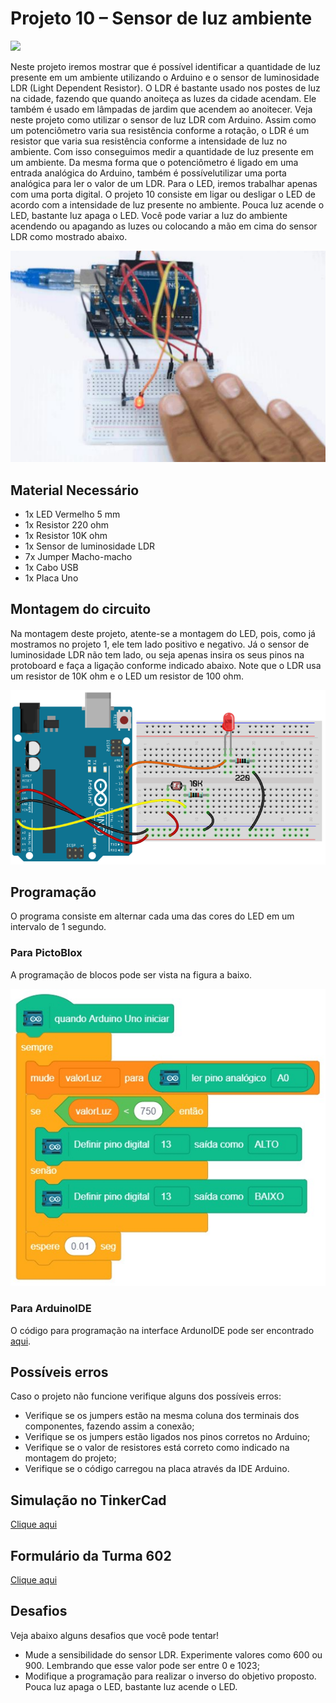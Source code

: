 # Projeto 10 – Sensor de luz ambiente

<div style="display: inline_block">
  <img src="https://img.shields.io/badge/Arduino-Uno-blue">
</div>

Neste projeto iremos mostrar que é possível identificar a quantidade de luz presente em um ambiente utilizando o Arduino e o sensor de luminosidade LDR (Light Dependent Resistor). O LDR é bastante usado nos postes de luz na cidade, fazendo que quando anoiteça as luzes da cidade acendam. Ele também é usado em lâmpadas de jardim que acendem ao anoitecer. Veja neste projeto como utilizar o sensor de luz LDR com Arduino.
Assim como um potenciômetro varia sua resistência conforme a rotação, o LDR é um resistor que varia sua
resistência conforme a intensidade de luz no ambiente. Com isso conseguimos medir a quantidade de luz presente
em um ambiente.
Da mesma forma que o potenciômetro é ligado em uma entrada analógica do Arduino, também é possívelutilizar uma porta analógica para ler o valor de um LDR. Para o LED, iremos trabalhar apenas com uma porta digital. O projeto 10 consiste em ligar ou desligar o LED de acordo com a intensidade de luz presente no ambiente. Pouca luz acende o LED, bastante luz apaga o LED. Você pode variar a luz do ambiente acendendo ou apagando as luzes ou colocando a mão em cima do sensor LDR como mostrado abaixo.

![LEDblink](img/im1.png)

## Material Necessário

- 1x LED Vermelho 5 mm
- 1x Resistor 220 ohm
- 1x Resistor 10K ohm
- 1x Sensor de luminosidade LDR
- 7x Jumper Macho-macho
- 1x Cabo USB
- 1x Placa Uno

## Montagem do circuito

Na montagem deste projeto, atente-se a montagem do LED, pois, como já mostramos no projeto 1, ele tem lado positivo e negativo. Já o sensor de luminosidade LDR não tem lado, ou seja apenas insira os seus pinos na protoboard e faça a ligação conforme indicado abaixo. Note que o LDR usa um resistor de 10K ohm e o LED um resistor de 100 ohm.

![montageExample](img/im2.png)

## Programação

O programa consiste em alternar cada uma das cores do LED em um intervalo de 1 segundo.

### Para PictoBlox

A programação de blocos pode ser vista na figura a baixo.

![main](PictoBlox/main.png)

### Para ArduinoIDE

O código para programação na interface ArdunoIDE pode ser encontrado [aqui](ArduinoIDE/ArduinoIDE.cpp).

## Possíveis erros

Caso o projeto não funcione verifique alguns dos possíveis erros:

- Verifique se os jumpers estão na mesma coluna dos terminais dos componentes, fazendo assim a conexão;
- Verifique se os jumpers estão ligados nos pinos corretos no Arduino;
- Verifique se o valor de resistores está correto como indicado na montagem do projeto;
- Verifique se o código carregou na placa através da IDE Arduino.

## Simulação no TinkerCad

[Clique aqui](https://www.tinkercad.com/things/0Y83Xkimgp2-sizzling-elzing/editel?tenant=circuits)

## Formulário da Turma 602

[Clique aqui](https://forms.gle/Ve2gcCt1yGmon1SX6)

## Desafios

Veja abaixo alguns desafios que você pode tentar!

- Mude a sensibilidade do sensor LDR. Experimente valores como 600 ou 900. Lembrando que esse valor pode ser entre 0 e 1023;
- Modifique a programação para realizar o inverso do objetivo proposto. Pouca luz apaga o LED, bastante luz acende o LED.
